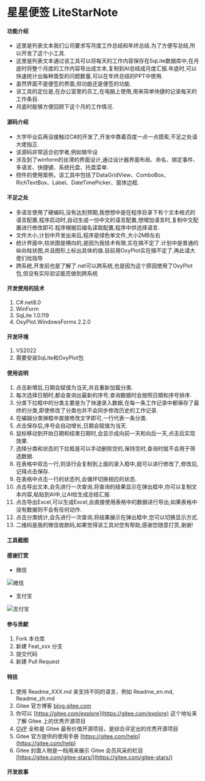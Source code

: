 # 星星便签 LiteStarNote

#### 功能介绍

- 这里是列表文本我们公司要求写月度工作总结和年终总结.为了方便写总结,所以开发了这个小工具.
- 这里是列表文本通过该工具可以将每天的工作内容保存在SqLite数据库中,在月底时将整个月度的工作内容导出成文本,复制到AI总结成月度汇报.年底时,可以快速统计出每种类型的问题数量,可以在年终总结的PPT中使用.
- 虽然界面不是便签的界面,但功能还是便签的功能.
- 该工具的定位是,在办公室里的员工,在电脑上使用,用来简单快捷的记录每天的工作条目.
- 月底时能够方便回顾下这个月的工作情况.

#### 源码介绍

- 大学毕业后再没接触过C#的开发了,开发中靠着百度一点一点摸索,不足之处请大佬指正.
- 该源码非常适合初学者,例如做毕设
- 涉及到了winform的丝滑的界面设计,通过设计器界面布局、命名、绑定事件、多语言、快捷键、系统托盘、托盘菜单.
- 控件的使用案例，该工具中包括了DataGridView、ComboBox、RichTextBox、Label、DateTimePicker、窗体边框.



#### 不足之处

- 多语言使用了硬编码,没有达到预期,我想想中是在程序目录下有个文本格式的语言配置,程序启动时,自动生成一份中文的语言配置,想增加语言时,复制中文配置进行修改即可.程序根据后缀名读取配置,程序中供选择语言.
- 文件大小,计划中开发出来后,程序是绿色单文件,大小2MB左右
- 统计界面中,柱状图是横向的,是因为我技术有限,实在搞不定了.计划中是普通的纵向柱状图,并且图形上标出具体的值.目前用OxyPlot实在搞不定了,再此请大佬们给指导
- 跨系统,开发前也是了解了.net可以跨系统,也是因为这个原因使用了OxyPlot包,但没有实际验证能否做到跨系统


#### 开发使用的技术

1.  C#.net8.0
2.  WinForm
3.  SqLite 1.0.119
4.  OxyPlot.WindowsForms 2.2.0

#### 开发环境

1.  VS2022
2.  需要安装SqLite和OxyPlot包


#### 使用说明

1. 点击新增后,日期会赋值为当天,并且重新加载分类.
2. 每次选择日期时,都会查询出最新的序号,查询数据时会按照日期和序号排序.
3. 分类下拉框中的分类主要是为了快速录入数据,在每一条工作记录中都保存了最终的分类,即使修改了分类也并不会同步修改历史的工作记录.
4. 在编辑分类弹框中直接修改文字即可,一行代表一条分类.
5. 点击保存后,序号会自动增长,日期会赋值为当天.
6. 鼠标移动到开始日期和结束日期时,会显示成向前一天和向后一天,点击后实现效果.
7. 选择分类和状态的下拉框是可以手动删除空的,保持空时,查询时就不会用于筛选数据.
8. 在表格中双击一行,则该行会复制到上面的录入框中,就可以进行修改了,修改后,记得点击保存.
9. 在表格中点击一行的状态列,会循环切换相应的状态.
10. 点击导出文本,会先进行一次查询,将查询的结果显示在弹出框中,你可以复制文本内容,粘贴到AI中,让AI给生成总结汇报.
11. 点击导出Excel,可以生成Excel,会直接使用表格中的数据进行导出,如果表格中没有数据则不会有任何动作.
12. 点击分类统计,会先进行一次查询,将结果展示在弹出框中,您可以切换显示方式.
13. 二维码是我的微信收款码,如果觉得该工具对您有帮助,感谢您随意打赏,谢谢!

#### 工具截图




#### 感谢打赏
- 微信

![微信](https://foruda.gitee.com/images/1737701057636242472/05c986b2_1088058.png "微信.png")
- 支付宝

![支付宝](https://foruda.gitee.com/images/1737701081079874699/8a9c29f7_1088058.png "支付宝.png")

#### 参与贡献

1.  Fork 本仓库
2.  新建 Feat_xxx 分支
3.  提交代码
4.  新建 Pull Request


#### 特技

1.  使用 Readme\_XXX.md 来支持不同的语言，例如 Readme\_en.md, Readme\_zh.md
2.  Gitee 官方博客 [blog.gitee.com](https://blog.gitee.com)
3.  你可以 [https://gitee.com/explore](https://gitee.com/explore) 这个地址来了解 Gitee 上的优秀开源项目
4.  [GVP](https://gitee.com/gvp) 全称是 Gitee 最有价值开源项目，是综合评定出的优秀开源项目
5.  Gitee 官方提供的使用手册 [https://gitee.com/help](https://gitee.com/help)
6.  Gitee 封面人物是一档用来展示 Gitee 会员风采的栏目 [https://gitee.com/gitee-stars/](https://gitee.com/gitee-stars/)

#### 开发故事




